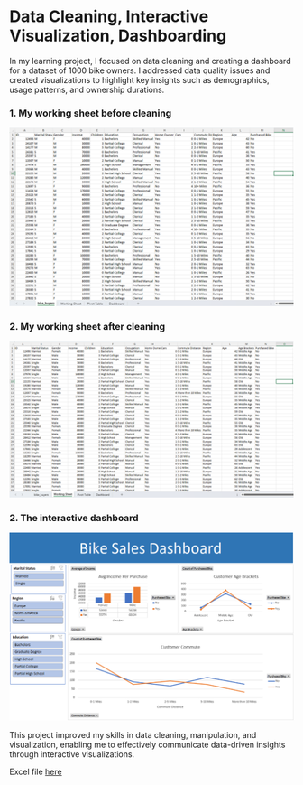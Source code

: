 # Data Cleaning, Interactive Visualization, Dashboarding	

In my learning project, I focused on data cleaning and creating a dashboard for a dataset of 1000 bike owners. I addressed data quality issues and created visualizations to highlight key insights such as demographics, usage patterns, and ownership durations. 

### 1. My working sheet before cleaning 


![Here is my working sheet before cleaning](https://github.com/IrinaShafeeva/bike_sales_dashboard/blob/main/screenshot_1.png)


### 2. My working sheet after cleaning

![My working sheet after cleaning](https://github.com/IrinaShafeeva/bike_sales_dashboard/blob/main/screenshot_2.png)

### 2. The interactive dashboard

![The interactive dashboard](https://github.com/IrinaShafeeva/bike_sales_dashboard/blob/main/screenshot_3.png)

This project improved my skills in data cleaning, manipulation, and visualization, enabling me to effectively communicate data-driven insights through interactive visualizations.

Excel file [here](bike_sales_dashboard.xlsx)
